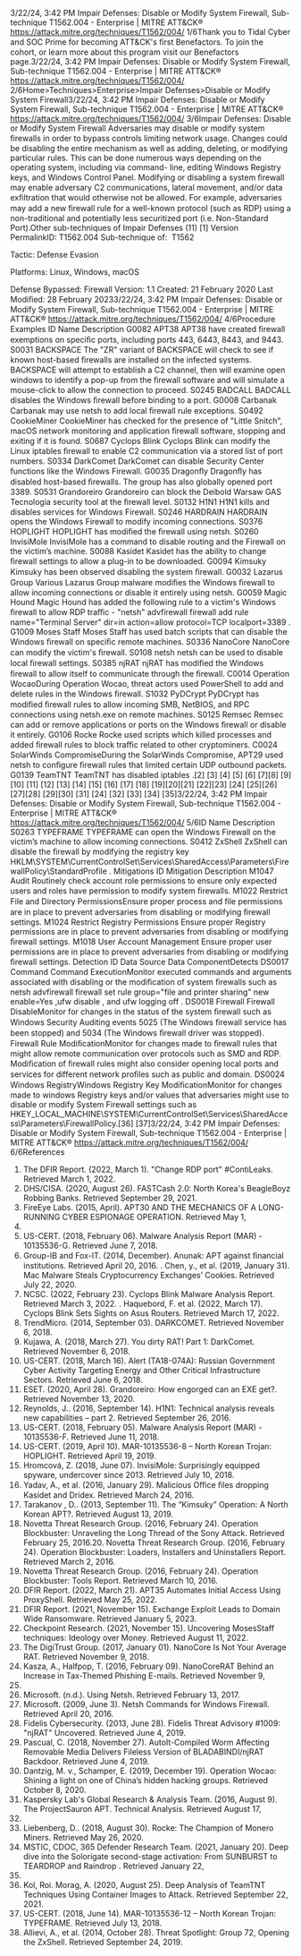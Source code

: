 3/22/24, 3:42 PM Impair Defenses: Disable or Modify System Firewall, Sub-technique T1562.004 - Enterprise | MITRE ATT&CK®
https://attack.mitre.org/techniques/T1562/004/ 1/6Thank you to Tidal Cyber and SOC Prime for becoming ATT&CK's ﬁrst Benefactors. To join the cohort, or learn more about this program visit our Benefactors page.3/22/24, 3:42 PM Impair Defenses: Disable or Modify System Firewall, Sub-technique T1562.004 - Enterprise | MITRE ATT&CK®
https://attack.mitre.org/techniques/T1562/004/ 2/6Home>Techniques>Enterprise>Impair Defenses>Disable or Modify System Firewall3/22/24, 3:42 PM Impair Defenses: Disable or Modify System Firewall, Sub-technique T1562.004 - Enterprise | MITRE ATT&CK®
https://attack.mitre.org/techniques/T1562/004/ 3/6Impair Defenses: Disable or Modify System Firewall
Adversaries may disable or modify system ﬁrewalls in order to bypass controls limiting network usage. Changes could be disabling the entire mechanism
as well as adding, deleting, or modifying particular rules. This can be done numerous ways depending on the operating system, including via command-
line, editing Windows Registry keys, and Windows Control Panel.
Modifying or disabling a system ﬁrewall may enable adversary C2 communications, lateral movement, and/or data exﬁltration that would otherwise not
be allowed. For example, adversaries may add a new ﬁrewall rule for a well-known protocol (such as RDP) using a non-traditional and potentially less
securitized port (i.e. Non-Standard Port).Other sub-techniques of Impair Defenses (11)
[1]
Version PermalinkID: T1562.004
Sub-technique of:  T1562

Tactic: Defense Evasion

Platforms: Linux, Windows, macOS

Defense Bypassed: Firewall
Version: 1.1
Created: 21 February 2020
Last Modiﬁed: 28 February 20233/22/24, 3:42 PM Impair Defenses: Disable or Modify System Firewall, Sub-technique T1562.004 - Enterprise | MITRE ATT&CK®
https://attack.mitre.org/techniques/T1562/004/ 4/6Procedure Examples
ID Name Description
G0082 APT38 APT38 have created ﬁrewall exemptions on speciﬁc ports, including ports 443, 6443, 8443, and 9443.
S0031 BACKSPACE The "ZR" variant of BACKSPACE will check to see if known host-based ﬁrewalls are installed on the infected systems.
BACKSPACE will attempt to establish a C2 channel, then will examine open windows to identify a pop-up from the
ﬁrewall software and will simulate a mouse-click to allow the connection to proceed.
S0245 BADCALL BADCALL disables the Windows ﬁrewall before binding to a port.
G0008 Carbanak Carbanak may use netsh to add local ﬁrewall rule exceptions.
S0492 CookieMiner CookieMiner has checked for the presence of "Little Snitch", macOS network monitoring and application ﬁrewall
software, stopping and exiting if it is found.
S0687 Cyclops Blink Cyclops Blink can modify the Linux iptables ﬁrewall to enable C2 communication via a stored list of port numbers.
S0334 DarkComet DarkComet can disable Security Center functions like the Windows Firewall.
G0035 Dragonﬂy Dragonﬂy has disabled host-based ﬁrewalls. The group has also globally opened port 3389.
S0531 Grandoreiro Grandoreiro can block the Deibold Warsaw GAS Tecnologia security tool at the ﬁrewall level.
S0132 H1N1 H1N1 kills and disables services for Windows Firewall.
S0246 HARDRAIN HARDRAIN opens the Windows Firewall to modify incoming connections.
S0376 HOPLIGHT HOPLIGHT has modiﬁed the ﬁrewall using netsh.
S0260 InvisiMole InvisiMole has a command to disable routing and the Firewall on the victim’s machine.
S0088 Kasidet Kasidet has the ability to change ﬁrewall settings to allow a plug-in to be downloaded.
G0094 Kimsuky Kimsuky has been observed disabling the system ﬁrewall.
G0032 Lazarus Group Various Lazarus Group malware modiﬁes the Windows ﬁrewall to allow incoming connections or disable it entirely
using netsh. 
G0059 Magic Hound Magic Hound has added the following rule to a victim's Windows ﬁrewall to allow RDP traﬃc - "netsh" advfirewall
firewall add rule name="Terminal Server" dir=in action=allow protocol=TCP localport=3389 .
G1009 Moses Staff Moses Staff has used batch scripts that can disable the Windows ﬁrewall on speciﬁc remote machines.
S0336 NanoCore NanoCore can modify the victim's ﬁrewall.
S0108 netsh netsh can be used to disable local ﬁrewall settings.
S0385 njRAT njRAT has modiﬁed the Windows ﬁrewall to allow itself to communicate through the ﬁrewall.
C0014 Operation
WocaoDuring Operation Wocao, threat actors used PowerShell to add and delete rules in the Windows ﬁrewall.
S1032 PyDCrypt PyDCrypt has modiﬁed ﬁrewall rules to allow incoming SMB, NetBIOS, and RPC connections using netsh.exe on
remote machines.
S0125 Remsec Remsec can add or remove applications or ports on the Windows ﬁrewall or disable it entirely.
G0106 Rocke Rocke used scripts which killed processes and added ﬁrewall rules to block traﬃc related to other cryptominers.
C0024 SolarWinds
CompromiseDuring the SolarWinds Compromise, APT29 used netsh to conﬁgure ﬁrewall rules that limited certain UDP outbound
packets.
G0139 TeamTNT TeamTNT has disabled iptables .[2]
[3]
[4]
[5]
[6]
[7][8]
[9][10]
[11]
[12]
[13]
[14]
[15]
[16]
[17]
[18]
[19][20][21]
[22][23]
[24]
[25][26]
[27][28]
[29][30]
[31]
[24]
[32]
[33]
[34]
[35]3/22/24, 3:42 PM Impair Defenses: Disable or Modify System Firewall, Sub-technique T1562.004 - Enterprise | MITRE ATT&CK®
https://attack.mitre.org/techniques/T1562/004/ 5/6ID Name Description
S0263 TYPEFRAME TYPEFRAME can open the Windows Firewall on the victim’s machine to allow incoming connections.
S0412 ZxShell ZxShell can disable the ﬁrewall by modifying the registry key
HKLM\SYSTEM\CurrentControlSet\Services\SharedAccess\Parameters\FirewallPolicy\StandardProfile .
Mitigations
ID Mitigation Description
M1047 Audit Routinely check account role permissions to ensure only expected users and roles have permission to
modify system ﬁrewalls.
M1022 Restrict File and Directory
PermissionsEnsure proper process and ﬁle permissions are in place to prevent adversaries from disabling or
modifying ﬁrewall settings.
M1024 Restrict Registry Permissions Ensure proper Registry permissions are in place to prevent adversaries from disabling or modifying
ﬁrewall settings.
M1018 User Account Management Ensure proper user permissions are in place to prevent adversaries from disabling or modifying ﬁrewall
settings.
Detection
ID Data Source Data ComponentDetects
DS0017 Command Command
ExecutionMonitor executed commands and arguments associated with disabling or the modiﬁcation of system
ﬁrewalls such as netsh advfirewall firewall set rule group="file and printer sharing" new
enable=Yes ,ufw disable , and ufw logging off .
DS0018 Firewall Firewall
DisableMonitor for changes in the status of the system ﬁrewall such as Windows Security Auditing events 5025
(The Windows ﬁrewall service has been stopped) and 5034 (The Windows ﬁrewall driver was stopped).
Firewall Rule
ModiﬁcationMonitor for changes made to ﬁrewall rules that might allow remote communication over protocols such
as SMD and RDP. Modiﬁcation of ﬁrewall rules might also consider opening local ports and services for
different network proﬁles such as public and domain.
DS0024 Windows RegistryWindows
Registry Key
ModiﬁcationMonitor for changes made to windows Registry keys and/or values that adversaries might use to disable
or modify System Firewall settings such as
HKEY\_LOCAL\_MACHINE\SYSTEM\CurrentControlSet\Services\SharedAccess\Parameters\FirewallPolicy.[36]
[37]3/22/24, 3:42 PM Impair Defenses: Disable or Modify System Firewall, Sub-technique T1562.004 - Enterprise | MITRE ATT&CK®
https://attack.mitre.org/techniques/T1562/004/ 6/6References
1. The DFIR Report. (2022, March 1). "Change RDP port" #ContiLeaks.
Retrieved March 1, 2022.
2. DHS/CISA. (2020, August 26). FASTCash 2.0: North Korea's
BeagleBoyz Robbing Banks. Retrieved September 29, 2021.
3. FireEye Labs. (2015, April). APT30 AND THE MECHANICS OF A
LONG-RUNNING CYBER ESPIONAGE OPERATION. Retrieved May 1,
2015.
4. US-CERT. (2018, February 06). Malware Analysis Report (MAR) -
10135536-G. Retrieved June 7, 2018.
5. Group-IB and Fox-IT. (2014, December). Anunak: APT against
ﬁnancial institutions. Retrieved April 20, 2016.
. Chen, y., et al. (2019, January 31). Mac Malware Steals
Cryptocurrency Exchanges’ Cookies. Retrieved July 22, 2020.
7. NCSC. (2022, February 23). Cyclops Blink Malware Analysis Report.
Retrieved March 3, 2022.
. Haquebord, F. et al. (2022, March 17). Cyclops Blink Sets Sights on
Asus Routers. Retrieved March 17, 2022.
9. TrendMicro. (2014, September 03). DARKCOMET. Retrieved
November 6, 2018.
10. Kujawa, A. (2018, March 27). You dirty RAT! Part 1: DarkComet.
Retrieved November 6, 2018.
11. US-CERT. (2018, March 16). Alert (TA18-074A): Russian Government
Cyber Activity Targeting Energy and Other Critical Infrastructure
Sectors. Retrieved June 6, 2018.
12. ESET. (2020, April 28). Grandoreiro: How engorged can an EXE get?.
Retrieved November 13, 2020.
13. Reynolds, J.. (2016, September 14). H1N1: Technical analysis reveals
new capabilities – part 2. Retrieved September 26, 2016.
14. US-CERT. (2018, February 05). Malware Analysis Report (MAR) -
10135536-F. Retrieved June 11, 2018.
15. US-CERT. (2019, April 10). MAR-10135536-8 – North Korean Trojan:
HOPLIGHT. Retrieved April 19, 2019.
1. Hromcová, Z. (2018, June 07). InvisiMole: Surprisingly equipped
spyware, undercover since 2013. Retrieved July 10, 2018.
17. Yadav, A., et al. (2016, January 29). Malicious Oﬃce ﬁles dropping
Kasidet and Dridex. Retrieved March 24, 2016.
1. Tarakanov , D.. (2013, September 11). The “Kimsuky” Operation: A
North Korean APT?. Retrieved August 13, 2019.
19. Novetta Threat Research Group. (2016, February 24). Operation
Blockbuster: Unraveling the Long Thread of the Sony Attack.
Retrieved February 25, 2016.20. Novetta Threat Research Group. (2016, February 24). Operation
Blockbuster: Loaders, Installers and Uninstallers Report. Retrieved
March 2, 2016.
21. Novetta Threat Research Group. (2016, February 24). Operation
Blockbuster: Tools Report. Retrieved March 10, 2016.
22. DFIR Report. (2022, March 21). APT35 Automates Initial Access
Using ProxyShell. Retrieved May 25, 2022.
23. DFIR Report. (2021, November 15). Exchange Exploit Leads to
Domain Wide Ransomware. Retrieved January 5, 2023.
24. Checkpoint Research. (2021, November 15). Uncovering MosesStaff
techniques: Ideology over Money. Retrieved August 11, 2022.
25. The DigiTrust Group. (2017, January 01). NanoCore Is Not Your
Average RAT. Retrieved November 9, 2018.
2. Kasza, A., Halfpop, T. (2016, February 09). NanoCoreRAT Behind an
Increase in Tax-Themed Phishing E-mails. Retrieved November 9,
2018.
27. Microsoft. (n.d.). Using Netsh. Retrieved February 13, 2017.
2. Microsoft. (2009, June 3). Netsh Commands for Windows Firewall.
Retrieved April 20, 2016.
29. Fidelis Cybersecurity. (2013, June 28). Fidelis Threat Advisory #1009:
"njRAT" Uncovered. Retrieved June 4, 2019.
30. Pascual, C. (2018, November 27). AutoIt-Compiled Worm Affecting
Removable Media Delivers Fileless Version of BLADABINDI/njRAT
Backdoor. Retrieved June 4, 2019.
31. Dantzig, M. v., Schamper, E. (2019, December 19). Operation Wocao:
Shining a light on one of China’s hidden hacking groups. Retrieved
October 8, 2020.
32. Kaspersky Lab's Global Research & Analysis Team. (2016, August 9).
The ProjectSauron APT. Technical Analysis. Retrieved August 17,
2016.
33. Liebenberg, D.. (2018, August 30). Rocke: The Champion of Monero
Miners. Retrieved May 26, 2020.
34. MSTIC, CDOC, 365 Defender Research Team. (2021, January 20).
Deep dive into the Solorigate second-stage activation: From
SUNBURST to TEARDROP and Raindrop . Retrieved January 22,
2021.
35. Kol, Roi. Morag, A. (2020, August 25). Deep Analysis of TeamTNT
Techniques Using Container Images to Attack. Retrieved September
22, 2021.
3. US-CERT. (2018, June 14). MAR-10135536-12 – North Korean Trojan:
TYPEFRAME. Retrieved July 13, 2018.
37. Allievi, A., et al. (2014, October 28). Threat Spotlight: Group 72,
Opening the ZxShell. Retrieved September 24, 2019.